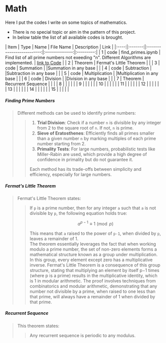 # Math
Here I put the codes I write on some topics of mathematics.  
* There is no special topic or aim in the pattern of this project.  
* In below table the list of all available codes is brought.


| Item | Type    |            Name           |    File Name   | Description | Link |
|:----:|:-------:|:-------------------------:|:--------------:|:---------:|
| 1    | code    | find_primes.ipynb         | Find list of all prime numbers not exeeding "n". Different Algorithms are implemented. | [link to Code](https://github.com/mohsenhy/Math/blob/main/find_primes.ipynb) |
| 2    | Theorem | Fermat's Little Theorem   |                |
| 3    | code    | Summation                 |                |Summation in any base |  |
| 4    | code    | Subtraction               |                |Subtraction in any base |  |
| 5    | code    | Multiplication            |                |Multiplication in any base  |  |
| 6    | code    | Division                  |                |Division in any base  |  |
| 7    | Theorem | Recurrent Sequence        |                |  |
| 8    |         |                           |                |  |
| 9    |         |                           |                |  |
| 10   |         |                           |                |  |
| 11   |         |                           |                |  |
| 12   |         |                           |                |  |
| 13   |         |                           |                |  |
| 14   |         |                           |                |  |
| 15   |         |                           |                |  |

##### *Finding Prime Numbers*

<blockquote>
  
Different methods can be used to identify prime numbers:
<blockquote>

  1. **Trial Division**: Check if a number `n` is divisible by any integer from 2 to the square root of `n`. If not, `n` is prime.
  2. **Sieve of Eratosthenes**: Efficiently finds all primes smaller than a given number `n` by marking multiples of each prime number starting from 2.
  3. **Primality Tests**: For large numbers, probabilistic tests like Miller-Rabin are used, which provide a high degree of confidence in primality but do not guarantee it.

Each method has its trade-offs between simplicity and efficiency, especially for large numbers.

</blockquote></blockquote>

##### *Fermat's Little Theorem*
<blockquote>
Fermat's Little Theorem states:
<blockquote>

If `p` is a prime number, then for any integer `a` such that `a` is not divisible by `p`, the following equation holds true:  

$$
a^{p-1} \equiv 1 \pmod{p}
$$  

This means that `a` raised to the power of `p-1`, when divided by `p`, leaves a remainder of 1.  
The theorem essentially leverages the fact that when working modulo a prime number, the set of non-zero elements forms a mathematical structure known as a group under multiplication. In this group, every element except zero has a multiplicative inverse. Fermat's Little Theorem is a consequence of this group structure, stating that multiplying an element by itself p−1 times (where p is a prime) results in the multiplicative identity, which is 1 in modular arithmetic. The proof involves techniques from combinatorics and modular arithmetic, demonstrating that any number not divisible by a prime, when raised to one less than that prime, will always have a remainder of 1 when divided by that prime.
</blockquote></blockquote>


##### *Recurrent Sequence*
<blockquote>
This theorem states:
<blockquote>

Any recurrent sequence is periodic to any modulus.

</blockquote>  
</blockquote>

